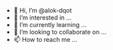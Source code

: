 - 👋 Hi, I’m @alok-dqot
- 👀 I’m interested in ...
- 🌱 I’m currently learning ...
- 💞️ I’m looking to collaborate on ...
- 📫 How to reach me ...

<!---
alok-dqot/alok-dqot is a ✨ special ✨ repository because its `README.md` (this file) appears on your GitHub profile.
You can click the Preview link to take a look at your changes.
--->
